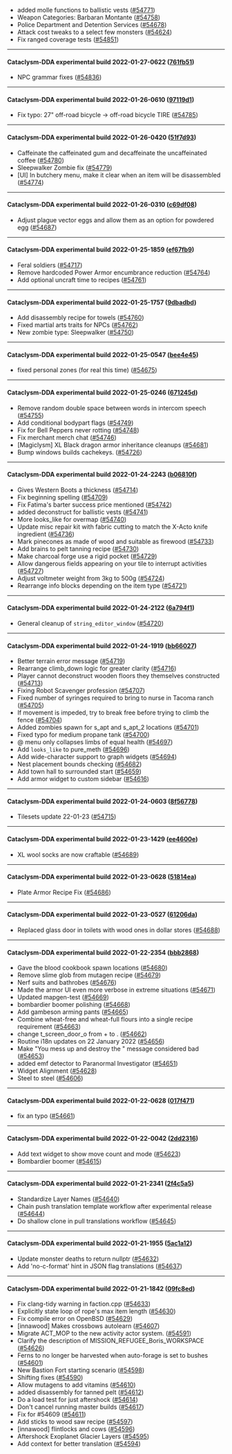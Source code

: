 * added molle functions to ballistic vests ([#54771](https://github.com/CleverRaven/Cataclysm-DDA/pull/54771))
* Weapon Categories: Barbaran Montante ([#54758](https://github.com/CleverRaven/Cataclysm-DDA/pull/54758))
* Police Department and Detention Services ([#54678](https://github.com/CleverRaven/Cataclysm-DDA/pull/54678))
* Attack cost tweaks to a select few monsters ([#54624](https://github.com/CleverRaven/Cataclysm-DDA/pull/54624))
* Fix ranged coverage tests ([#54851](https://github.com/CleverRaven/Cataclysm-DDA/pull/54851))

---

#### Cataclysm-DDA experimental build 2022-01-27-0622 ([761fb51](https://github.com/CleverRaven/Cataclysm-DDA/releases/tag/cdda-experimental-2022-01-27-0622))

* NPC grammar fixes ([#54836](https://github.com/CleverRaven/Cataclysm-DDA/pull/54836))

---

#### Cataclysm-DDA experimental build 2022-01-26-0610 ([97119d1](https://github.com/CleverRaven/Cataclysm-DDA/releases/tag/cdda-experimental-2022-01-26-0610))

* Fix typo: 27" off-road bicycle -> off-road bicycle TIRE ([#54785](https://github.com/CleverRaven/Cataclysm-DDA/pull/54785))

---

#### Cataclysm-DDA experimental build 2022-01-26-0420 ([51f7d93](https://github.com/CleverRaven/Cataclysm-DDA/releases/tag/cdda-experimental-2022-01-26-0420))

* Caffeinate the caffeinated gum and decaffeinate the uncaffeinated coffee ([#54780](https://github.com/CleverRaven/Cataclysm-DDA/pull/54780))
* Sleepwalker Zombie fix ([#54779](https://github.com/CleverRaven/Cataclysm-DDA/pull/54779))
* [UI] In butchery menu, make it clear when an item will be disassembled ([#54774](https://github.com/CleverRaven/Cataclysm-DDA/pull/54774))

---

#### Cataclysm-DDA experimental build 2022-01-26-0310 ([c69df08](https://github.com/CleverRaven/Cataclysm-DDA/releases/tag/cdda-experimental-2022-01-26-0310))

* Adjust plague vector eggs and allow them as an option for powdered egg ([#54687](https://github.com/CleverRaven/Cataclysm-DDA/pull/54687))

---

#### Cataclysm-DDA experimental build 2022-01-25-1859 ([ef67fb9](https://github.com/CleverRaven/Cataclysm-DDA/releases/tag/cdda-experimental-2022-01-25-1859))

* Feral soldiers ([#54717](https://github.com/CleverRaven/Cataclysm-DDA/pull/54717))
* Remove hardcoded Power Armor encumbrance reduction ([#54764](https://github.com/CleverRaven/Cataclysm-DDA/pull/54764))
* Add optional uncraft time to recipes ([#54761](https://github.com/CleverRaven/Cataclysm-DDA/pull/54761))

---

#### Cataclysm-DDA experimental build 2022-01-25-1757 ([9dbadbd](https://github.com/CleverRaven/Cataclysm-DDA/releases/tag/cdda-experimental-2022-01-25-1757))

* Add disassembly recipe for towels ([#54760](https://github.com/CleverRaven/Cataclysm-DDA/pull/54760))
* Fixed martial arts traits for NPCs ([#54762](https://github.com/CleverRaven/Cataclysm-DDA/pull/54762))
* New zombie type: Sleepwalker ([#54750](https://github.com/CleverRaven/Cataclysm-DDA/pull/54750))

---

#### Cataclysm-DDA experimental build 2022-01-25-0547 ([bee4e45](https://github.com/CleverRaven/Cataclysm-DDA/releases/tag/cdda-experimental-2022-01-25-0547))

* fixed personal zones (for real this time) ([#54675](https://github.com/CleverRaven/Cataclysm-DDA/pull/54675))

---

#### Cataclysm-DDA experimental build 2022-01-25-0246 ([671245d](https://github.com/CleverRaven/Cataclysm-DDA/releases/tag/cdda-experimental-2022-01-25-0246))

* Remove random double space between words in intercom speech ([#54755](https://github.com/CleverRaven/Cataclysm-DDA/pull/54755))
* Add conditional bodypart flags ([#54749](https://github.com/CleverRaven/Cataclysm-DDA/pull/54749))
* Fix for Bell Peppers never rotting ([#54748](https://github.com/CleverRaven/Cataclysm-DDA/pull/54748))
* Fix merchant merch chat ([#54746](https://github.com/CleverRaven/Cataclysm-DDA/pull/54746))
* [Magiclysm] XL Black dragon armor inheritance cleanups ([#54681](https://github.com/CleverRaven/Cataclysm-DDA/pull/54681))
* Bump windows builds cachekeys. ([#54726](https://github.com/CleverRaven/Cataclysm-DDA/pull/54726))

---

#### Cataclysm-DDA experimental build 2022-01-24-2243 ([b06810f](https://github.com/CleverRaven/Cataclysm-DDA/releases/tag/cdda-experimental-2022-01-24-2243))

* Gives Western Boots a thickness ([#54714](https://github.com/CleverRaven/Cataclysm-DDA/pull/54714))
* Fix beginning spelling ([#54709](https://github.com/CleverRaven/Cataclysm-DDA/pull/54709))
* Fix Fatima's barter success price mentioned ([#54742](https://github.com/CleverRaven/Cataclysm-DDA/pull/54742))
* added deconstruct for ballistic vests ([#54741](https://github.com/CleverRaven/Cataclysm-DDA/pull/54741))
* More looks_like for overmap ([#54740](https://github.com/CleverRaven/Cataclysm-DDA/pull/54740))
* Update misc repair kit with fabric cutting to match the X-Acto knife ingredient ([#54736](https://github.com/CleverRaven/Cataclysm-DDA/pull/54736))
* Mark pinecones as made of wood and suitable as firewood ([#54733](https://github.com/CleverRaven/Cataclysm-DDA/pull/54733))
* Add brains to pelt tanning recipe ([#54730](https://github.com/CleverRaven/Cataclysm-DDA/pull/54730))
* Make charcoal forge use a rigid pocket ([#54729](https://github.com/CleverRaven/Cataclysm-DDA/pull/54729))
* Allow dangerous fields appearing on your tile to interrupt activities ([#54727](https://github.com/CleverRaven/Cataclysm-DDA/pull/54727))
* Adjust voltmeter weight from 3kg to 500g ([#54724](https://github.com/CleverRaven/Cataclysm-DDA/pull/54724))
* Rearrange info blocks depending on the item type ([#54721](https://github.com/CleverRaven/Cataclysm-DDA/pull/54721))

---

#### Cataclysm-DDA experimental build 2022-01-24-2122 ([6a794f1](https://github.com/CleverRaven/Cataclysm-DDA/releases/tag/cdda-experimental-2022-01-24-2122))

* General cleanup of `string_editor_window` ([#54720](https://github.com/CleverRaven/Cataclysm-DDA/pull/54720))

---

#### Cataclysm-DDA experimental build 2022-01-24-1919 ([bb66027](https://github.com/CleverRaven/Cataclysm-DDA/releases/tag/cdda-experimental-2022-01-24-1919))

* Better terrain error message ([#54719](https://github.com/CleverRaven/Cataclysm-DDA/pull/54719))
* Rearrange climb_down logic for greater clarity ([#54716](https://github.com/CleverRaven/Cataclysm-DDA/pull/54716))
* Player cannot deconstruct wooden floors they themselves constructed ([#54713](https://github.com/CleverRaven/Cataclysm-DDA/pull/54713))
* Fixing Robot Scavenger profession ([#54707](https://github.com/CleverRaven/Cataclysm-DDA/pull/54707))
* Fixed number of syringes required to bring to nurse in Tacoma ranch ([#54705](https://github.com/CleverRaven/Cataclysm-DDA/pull/54705))
* If movement is impeded, try to break free before trying to climb the fence ([#54704](https://github.com/CleverRaven/Cataclysm-DDA/pull/54704))
* Added zombies spawn for s_apt and s_apt_2 locations ([#54701](https://github.com/CleverRaven/Cataclysm-DDA/pull/54701))
* Fixed typo for medium propane tank ([#54700](https://github.com/CleverRaven/Cataclysm-DDA/pull/54700))
* @ menu only collapses limbs of equal health ([#54697](https://github.com/CleverRaven/Cataclysm-DDA/pull/54697))
* Add `looks_like` to pure_meth ([#54696](https://github.com/CleverRaven/Cataclysm-DDA/pull/54696))
* Add wide-character support to graph widgets ([#54694](https://github.com/CleverRaven/Cataclysm-DDA/pull/54694))
* Nest placement bounds checking ([#54682](https://github.com/CleverRaven/Cataclysm-DDA/pull/54682))
* Add town hall to surrounded start ([#54659](https://github.com/CleverRaven/Cataclysm-DDA/pull/54659))
* Add armor widget to custom sidebar ([#54616](https://github.com/CleverRaven/Cataclysm-DDA/pull/54616))

---

#### Cataclysm-DDA experimental build 2022-01-24-0603 ([8f56778](https://github.com/CleverRaven/Cataclysm-DDA/releases/tag/cdda-experimental-2022-01-24-0603))

* Tilesets update 22-01-23 ([#54715](https://github.com/CleverRaven/Cataclysm-DDA/pull/54715))

---

#### Cataclysm-DDA experimental build 2022-01-23-1429 ([ee4600e](https://github.com/CleverRaven/Cataclysm-DDA/releases/tag/cdda-experimental-2022-01-23-1429))

* XL wool socks are now craftable ([#54689](https://github.com/CleverRaven/Cataclysm-DDA/pull/54689))

---

#### Cataclysm-DDA experimental build 2022-01-23-0628 ([51814ea](https://github.com/CleverRaven/Cataclysm-DDA/releases/tag/cdda-experimental-2022-01-23-0628))

* Plate Armor Recipe Fix ([#54686](https://github.com/CleverRaven/Cataclysm-DDA/pull/54686))

---

#### Cataclysm-DDA experimental build 2022-01-23-0527 ([61206da](https://github.com/CleverRaven/Cataclysm-DDA/releases/tag/cdda-experimental-2022-01-23-0527))

* Replaced glass door in toilets with wood ones in dollar stores ([#54688](https://github.com/CleverRaven/Cataclysm-DDA/pull/54688))

---

#### Cataclysm-DDA experimental build 2022-01-22-2354 ([bbb2868](https://github.com/CleverRaven/Cataclysm-DDA/releases/tag/cdda-experimental-2022-01-22-2354))

* Gave the blood cookbook spawn locations ([#54680](https://github.com/CleverRaven/Cataclysm-DDA/pull/54680))
* Remove slime glob from mutagen recipe ([#54679](https://github.com/CleverRaven/Cataclysm-DDA/pull/54679))
* Nerf suits and bathrobes ([#54676](https://github.com/CleverRaven/Cataclysm-DDA/pull/54676))
* Made the armor UI even more verbose in extreme situations ([#54671](https://github.com/CleverRaven/Cataclysm-DDA/pull/54671))
* Updated mapgen-test ([#54669](https://github.com/CleverRaven/Cataclysm-DDA/pull/54669))
* bombardier boomer polishing ([#54668](https://github.com/CleverRaven/Cataclysm-DDA/pull/54668))
* Add gambeson arming pants ([#54665](https://github.com/CleverRaven/Cataclysm-DDA/pull/54665))
* Combine wheat-free and wheat-full flours into a single recipe requirement ([#54663](https://github.com/CleverRaven/Cataclysm-DDA/pull/54663))
* change t_screen_door_o from + to . ([#54662](https://github.com/CleverRaven/Cataclysm-DDA/pull/54662))
* Routine i18n updates on 22 January 2022 ([#54656](https://github.com/CleverRaven/Cataclysm-DDA/pull/54656))
* Make "You mess up and destroy the <ITEM>" message considered bad ([#54653](https://github.com/CleverRaven/Cataclysm-DDA/pull/54653))
* added emf detector to Paranormal Investigator ([#54651](https://github.com/CleverRaven/Cataclysm-DDA/pull/54651))
* Widget Alignment ([#54628](https://github.com/CleverRaven/Cataclysm-DDA/pull/54628))
* Steel to steel ([#54606](https://github.com/CleverRaven/Cataclysm-DDA/pull/54606))

---

#### Cataclysm-DDA experimental build 2022-01-22-0628 ([017f471](https://github.com/CleverRaven/Cataclysm-DDA/releases/tag/cdda-experimental-2022-01-22-0628))

* fix an typo ([#54661](https://github.com/CleverRaven/Cataclysm-DDA/pull/54661))

---

#### Cataclysm-DDA experimental build 2022-01-22-0042 ([2dd2316](https://github.com/CleverRaven/Cataclysm-DDA/releases/tag/cdda-experimental-2022-01-22-0042))

* Add text widget to show move count and mode ([#54623](https://github.com/CleverRaven/Cataclysm-DDA/pull/54623))
* Bombardier boomer ([#54615](https://github.com/CleverRaven/Cataclysm-DDA/pull/54615))

---

#### Cataclysm-DDA experimental build 2022-01-21-2341 ([2f4c5a5](https://github.com/CleverRaven/Cataclysm-DDA/releases/tag/cdda-experimental-2022-01-21-2341))

* Standardize Layer Names ([#54640](https://github.com/CleverRaven/Cataclysm-DDA/pull/54640))
* Chain push translation template workflow after experimental release ([#54644](https://github.com/CleverRaven/Cataclysm-DDA/pull/54644))
* Do shallow clone in pull translations workflow ([#54645](https://github.com/CleverRaven/Cataclysm-DDA/pull/54645))

---

#### Cataclysm-DDA experimental build 2022-01-21-1955 ([5ac1a12](https://github.com/CleverRaven/Cataclysm-DDA/releases/tag/cdda-experimental-2022-01-21-1955))

* Update monster deaths to return nullptr ([#54632](https://github.com/CleverRaven/Cataclysm-DDA/pull/54632))
* Add 'no-c-format' hint in JSON flag translations ([#54637](https://github.com/CleverRaven/Cataclysm-DDA/pull/54637))

---

#### Cataclysm-DDA experimental build 2022-01-21-1842 ([09fc8ed](https://github.com/CleverRaven/Cataclysm-DDA/releases/tag/cdda-experimental-2022-01-21-1842))

* Fix clang-tidy warning in faction.cpp ([#54633](https://github.com/CleverRaven/Cataclysm-DDA/pull/54633))
* Explicitly state loop of rope's max item length ([#54630](https://github.com/CleverRaven/Cataclysm-DDA/pull/54630))
* Fix compile error on OpenBSD ([#54629](https://github.com/CleverRaven/Cataclysm-DDA/pull/54629))
* [innawood] Makes crossbows autolearn ([#54607](https://github.com/CleverRaven/Cataclysm-DDA/pull/54607))
* Migrate ACT_MOP to the new activity actor system. ([#54591](https://github.com/CleverRaven/Cataclysm-DDA/pull/54591))
* Clarify the description of MISSION_REFUGEE_Boris_WORKSPACE ([#54626](https://github.com/CleverRaven/Cataclysm-DDA/pull/54626))
* Ferns to no longer be harvested when auto-forage is set to bushes ([#54601](https://github.com/CleverRaven/Cataclysm-DDA/pull/54601))
* New Bastion Fort starting scenario ([#54598](https://github.com/CleverRaven/Cataclysm-DDA/pull/54598))
* Shifting fixes ([#54590](https://github.com/CleverRaven/Cataclysm-DDA/pull/54590))
* Allow mutagens to add vitamins ([#54610](https://github.com/CleverRaven/Cataclysm-DDA/pull/54610))
* added disassembly for tanned pelt ([#54612](https://github.com/CleverRaven/Cataclysm-DDA/pull/54612))
* Do a load test for just aftershock ([#54614](https://github.com/CleverRaven/Cataclysm-DDA/pull/54614))
* Don't cancel running master builds ([#54617](https://github.com/CleverRaven/Cataclysm-DDA/pull/54617))
* Fix for #54609 ([#54611](https://github.com/CleverRaven/Cataclysm-DDA/pull/54611))
* Add sticks to wood saw recipe ([#54597](https://github.com/CleverRaven/Cataclysm-DDA/pull/54597))
* [innawood] flintlocks and cows ([#54596](https://github.com/CleverRaven/Cataclysm-DDA/pull/54596))
* Aftershock Exoplanet Glacier Layers ([#54595](https://github.com/CleverRaven/Cataclysm-DDA/pull/54595))
* Add context for better translation ([#54594](https://github.com/CleverRaven/Cataclysm-DDA/pull/54594))
